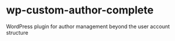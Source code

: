 wp-custom-author-complete
=========================

WordPress plugin for author management beyond the user account structure
